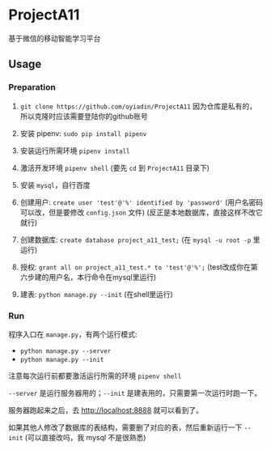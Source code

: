 # ProjectA11
基于微信的移动智能学习平台

## Usage

### Preparation

1. `git clone https://github.com/oyiadin/ProjectA11` 因为仓库是私有的，所以克隆时应该需要登陆你的github账号

2. 安装 pipenv: `sudo pip install pipenv`

3. 安装运行所需环境 `pipenv install`

4. 激活开发环境 `pipenv shell` (要先 `cd` 到 `ProjectA11` 目录下)

5. 安装 `mysql`，自行百度

6. 创建用户: `create user 'test'@'%' identified by 'password'` (用户名密码可以改，但是要修改 `config.json` 文件) (反正是本地数据库，直接这样不改它就行)

7. 创建数据库: `create database project_a11_test;` (在 `mysql -u root -p` 里运行)

8. 授权: `grant all on project_a11_test.* to 'test'@'%';` (test改成你在第六步建的用户名，本行命令在mysql里运行)

9. 建表: `python manage.py --init` (在shell里运行)

### Run

程序入口在 `manage.py`，有两个运行模式:

* `python manage.py --server`
* `python manage.py --init`

注意每次运行前都要激活运行所需的环境 `pipenv shell`

`--server` 是运行服务器用的；`--init` 是建表用的，只需要第一次运行时跑一下。

服务器跑起来之后，去 [http://localhost:8888](ttp://localhost:8888) 就可以看到了。

如果其他人修改了数据库的表结构，需要删了对应的表，然后重新运行一下 `--init` (可以直接改吗，我 mysql 不是很熟悉)
